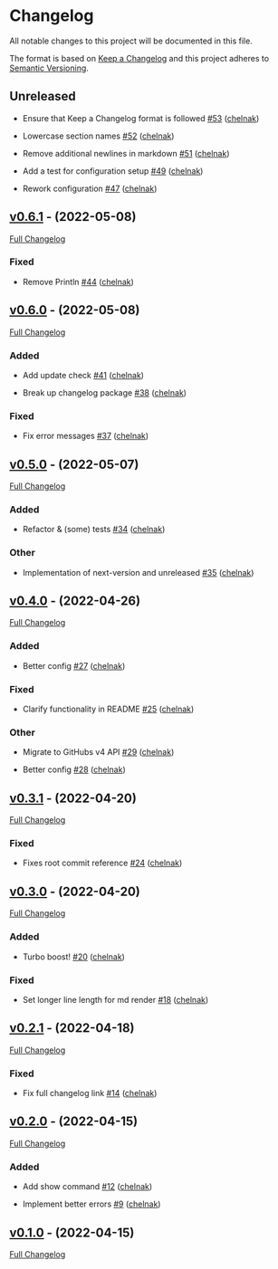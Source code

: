 # Changelog

All notable changes to this project will be documented in this file.

The format is based on [Keep a Changelog](http://keepachangelog.com/en/1.0.0/) and this project adheres to [Semantic Versioning](http://semver.org).

## Unreleased

- Ensure that Keep a Changelog format is followed [#53](https://github.com/chelnak/gh-changelog/pull/53) ([chelnak](https://github.com/chelnak))

- Lowercase section names [#52](https://github.com/chelnak/gh-changelog/pull/52) ([chelnak](https://github.com/chelnak))

- Remove additional newlines in markdown [#51](https://github.com/chelnak/gh-changelog/pull/51) ([chelnak](https://github.com/chelnak))

- Add a test for configuration setup [#49](https://github.com/chelnak/gh-changelog/pull/49) ([chelnak](https://github.com/chelnak))

- Rework configuration [#47](https://github.com/chelnak/gh-changelog/pull/47) ([chelnak](https://github.com/chelnak))


## [v0.6.1](https://github.com/chelnak/gh-changelog/tree/v0.6.1) - (2022-05-08)

[Full Changelog](https://github.com/chelnak/gh-changelog/compare/v0.6.0...v0.6.1)

### Fixed

- Remove Println [#44](https://github.com/chelnak/gh-changelog/pull/44) ([chelnak](https://github.com/chelnak))


## [v0.6.0](https://github.com/chelnak/gh-changelog/tree/v0.6.0) - (2022-05-08)

[Full Changelog](https://github.com/chelnak/gh-changelog/compare/v0.5.0...v0.6.0)

### Added

- Add update check [#41](https://github.com/chelnak/gh-changelog/pull/41) ([chelnak](https://github.com/chelnak))

- Break up changelog package [#38](https://github.com/chelnak/gh-changelog/pull/38) ([chelnak](https://github.com/chelnak))


### Fixed

- Fix error messages [#37](https://github.com/chelnak/gh-changelog/pull/37) ([chelnak](https://github.com/chelnak))


## [v0.5.0](https://github.com/chelnak/gh-changelog/tree/v0.5.0) - (2022-05-07)

[Full Changelog](https://github.com/chelnak/gh-changelog/compare/v0.4.0...v0.5.0)

### Added

- Refactor & (some) tests [#34](https://github.com/chelnak/gh-changelog/pull/34) ([chelnak](https://github.com/chelnak))


### Other

- Implementation of next-version and unreleased [#35](https://github.com/chelnak/gh-changelog/pull/35) ([chelnak](https://github.com/chelnak))


## [v0.4.0](https://github.com/chelnak/gh-changelog/tree/v0.4.0) - (2022-04-26)

[Full Changelog](https://github.com/chelnak/gh-changelog/compare/v0.3.1...v0.4.0)

### Added

- Better config [#27](https://github.com/chelnak/gh-changelog/pull/27) ([chelnak](https://github.com/chelnak))


### Fixed

- Clarify functionality in README [#25](https://github.com/chelnak/gh-changelog/pull/25) ([chelnak](https://github.com/chelnak))


### Other

- Migrate to GitHubs v4 API [#29](https://github.com/chelnak/gh-changelog/pull/29) ([chelnak](https://github.com/chelnak))

- Better config [#28](https://github.com/chelnak/gh-changelog/pull/28) ([chelnak](https://github.com/chelnak))


## [v0.3.1](https://github.com/chelnak/gh-changelog/tree/v0.3.1) - (2022-04-20)

[Full Changelog](https://github.com/chelnak/gh-changelog/compare/v0.3.0...v0.3.1)

### Fixed

- Fixes root commit reference [#24](https://github.com/chelnak/gh-changelog/pull/24) ([chelnak](https://github.com/chelnak))


## [v0.3.0](https://github.com/chelnak/gh-changelog/tree/v0.3.0) - (2022-04-20)

[Full Changelog](https://github.com/chelnak/gh-changelog/compare/v0.2.1...v0.3.0)

### Added

- Turbo boost! [#20](https://github.com/chelnak/gh-changelog/pull/20) ([chelnak](https://github.com/chelnak))


### Fixed

- Set longer line length for md render [#18](https://github.com/chelnak/gh-changelog/pull/18) ([chelnak](https://github.com/chelnak))


## [v0.2.1](https://github.com/chelnak/gh-changelog/tree/v0.2.1) - (2022-04-18)

[Full Changelog](https://github.com/chelnak/gh-changelog/compare/v0.2.0...v0.2.1)

### Fixed

- Fix full changelog link [#14](https://github.com/chelnak/gh-changelog/pull/14) ([chelnak](https://github.com/chelnak))


## [v0.2.0](https://github.com/chelnak/gh-changelog/tree/v0.2.0) - (2022-04-15)

[Full Changelog](https://github.com/chelnak/gh-changelog/compare/v0.1.0...v0.2.0)

### Added

- Add show command [#12](https://github.com/chelnak/gh-changelog/pull/12) ([chelnak](https://github.com/chelnak))

- Implement better errors [#9](https://github.com/chelnak/gh-changelog/pull/9) ([chelnak](https://github.com/chelnak))


## [v0.1.0](https://github.com/chelnak/gh-changelog/tree/v0.1.0) - (2022-04-15)

[Full Changelog](https://github.com/chelnak/gh-changelog/compare/42d4c93b23eaf307c5f9712f4c62014fe38332bd...v0.1.0)
